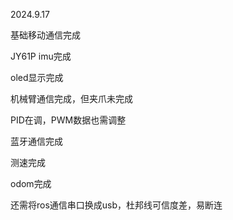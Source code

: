 2024.9.17

基础移动通信完成

JY61P imu完成

oled显示完成

机械臂通信完成，但夹爪未完成

PID在调，PWM数据也需调整

蓝牙通信完成

测速完成

odom完成



还需将ros通信串口换成usb，杜邦线可信度差，易断连

